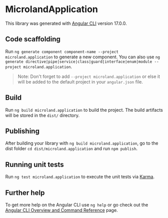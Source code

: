 # MicrolandApplication

This library was generated with [Angular CLI](https://github.com/angular/angular-cli) version 17.0.0.

## Code scaffolding

Run `ng generate component component-name --project microland.application` to generate a new component. You can also use `ng generate directive|pipe|service|class|guard|interface|enum|module --project microland.application`.
> Note: Don't forget to add `--project microland.application` or else it will be added to the default project in your `angular.json` file. 

## Build

Run `ng build microland.application` to build the project. The build artifacts will be stored in the `dist/` directory.

## Publishing

After building your library with `ng build microland.application`, go to the dist folder `cd dist/microland.application` and run `npm publish`.

## Running unit tests

Run `ng test microland.application` to execute the unit tests via [Karma](https://karma-runner.github.io).

## Further help

To get more help on the Angular CLI use `ng help` or go check out the [Angular CLI Overview and Command Reference](https://angular.io/cli) page.
